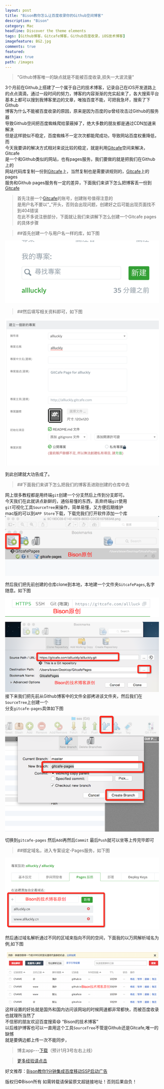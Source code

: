 ```yaml
---
layout: post
title: "Bison教你怎么让百度收录你的Github空间博客"
description: "Bison"
category: Mac
headline: Discover the theme elements
tags: [Github博客，Gitcafe博客，Github百度收录，iOS技术博客]
imagefeature: BG2.jpg
comments: true
featured: 
mathjax: true
path: /images
---
```


>&quot;Github博客唯一的缺点就是不能被百度收录,损失一大波流量&quot;

3个月前在Github上搭建了一个属于自己的技术博客，记录自己在iOS开发道路上<br>
的点点滴滴，通过一段时间的努力，博客的内容渐渐的充实起来了，各大搜索平台<br>
基本上都可以搜到我博客里边的文章，唯独百度不能，可把我急坏，搜索了下Github<br>
博客为什么不能被百度收录的原因，原来是因为百度的ip曾经攻击过Github的服务器<br>
导致Github空间把百度蜘蛛爬给蒙蔽掉了，绝大多数的朋友都是通过CDN加速来解决<br>
但是这样貌似不稳定，百度蜘蛛不一定次次都能爬成功，导致网站百度权重降低，而<br>
今天我要讲的解决方式相对来说比较的稳定，就是利用[Gitcafe](https://gitcafe.com)空间来解决，Gitcafe<br>
是一个和Github类似的网站，也有pages服务，我们要做的就是把我们在Github上的<br>
网站代码库复制一份到[Gitcafe](https://gitcafe.com)上，当然复制也是需要讲规则的，[Gitcafe](https://gitcafe.com)上的pages<br>
服务和Github pages服务有一定的差异，下面我们来讲下怎么把博客丢一份到[Gitcafe](https://gitcafe.com)<br>

> 首先注册一个[Gitcafe](https://gitcafe.com)的账号，创建账号值得注意的<br>
是用户名不要以“_”开头，否则会出现问题，创建好之后可能出现页面找不到404错误<br>
在此不多说注册部分，下面就让我们来讲解下怎么创建一个Gitcafe pages的具体步骤<br>

 >##首先创建一个与用户名一样的库，如下图<br>

![(Gitcafe01)](https://github.com/AllLuckly/AllLuckly.github.io/blob/master/images/blog/gitcafe01.png?raw=true)<br>

 >##然后填写相关资料即可，如下图<br>

![(Gitcafe02)](https://github.com/AllLuckly/AllLuckly.github.io/blob/master/images/blog/gitcafe02.png?raw=true)<br>

到此创建就大功告成了。<br>

 >##下面我们来讲下怎么把我们的博客丢进刚创建的仓库中去<br>

网上很多教程都是用终端`git`创建一个分支然后上传到分支即可。<br>
今天我们在此就讲点新鲜的，通俗易懂的东西，丢弃终端`git`使用<br>
`git`可视化工具`SourceTree`来操作，简单易懂，又方便后期维护<br>
mac版的可以到`APP Store`下载，下载完我们打开软件添加一个库<br>
![(gitcafe03)](https://github.com/AllLuckly/AllLuckly.github.io/blob/master/images/blog/gitcafe03.png?raw=true)<br>

然后我们把先前创建的仓库clone到本地，本地建一个文件夹`GitcafePages`,名字随意。如下图<br>

![(gitcafe04)](https://github.com/AllLuckly/AllLuckly.github.io/blob/master/images/blog/gitcafe04.png?raw=true)<br>

![(gitcafe05)](https://github.com/AllLuckly/AllLuckly.github.io/blob/master/images/blog/gitcafe05.png?raw=true)<br>
接下来我们把先前从Github博客中的文件全部拷进该文件夹，然后我们在`SourceTree`上创建一个<br>
分支`gitcafe-pages`具体如下图<br>

![(gitcafe06)](https://github.com/AllLuckly/AllLuckly.github.io/blob/master/images/blog/gitcafe06.png?raw=true)<br>

切换到`gitcafe-pages` 然后`Add`再然后`Commit` 最后`Push`就可以坐等上传完毕即可<br>

 >##绑定域名，进入专案设定-Pages服务，如下图<br>

![(gitcafe07)](https://github.com/AllLuckly/AllLuckly.github.io/blob/master/images/blog/gitcafe07.png?raw=true)<br>

然后通过域名解析通过不同的区域来指向不同的空间，下面我的以万网解析域名为例,如下图<br>

![(gitcafe08)](https://github.com/AllLuckly/AllLuckly.github.io/blob/master/images/blog/gitcafe08.png?raw=true)<br>
这样设置的好处就是国外和国内访问该网站的时候网速都非常都快，而被百度收录也就理所当然了<br>
不信邪的朋友欢迎百度搜索😄 “Bison的技术博客”<br>
以后维护博客也可以一直用这个工具`SourceTree`不管是Github还是Gitcafe,唯一的缺憾<br>
就是要俩边都上传一次不能同步，<br>

> 博主app---[下载](https://itunes.apple.com/us/app/it-blog-zi-xueios-kai-fa-jin/id1067787090?l=zh&ls=1&mt=8)（预计1月3号左右上线）<br>

> [更多经验请点击](http://allluckly.cn/)<br>

好文推荐：[Bison教你1分钟集成百度移动SSP启动广告](http://allluckly.cn/sdk/baidu01/)<br>

版权归©Bison所有 如需转载请保留原文超链接地址！否则后果自负！

